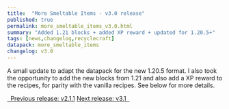 ```yaml
---
title:  "More Smeltable Items - v3.0 release"
published: true
permalink: more_smeltable_items_v3.0.html
summary: "Added 1.21 blocks + added XP reward + updated for 1.20.5+"
tags: [news,changelog,recyclecraft]
datapack: more_smeltable_items
changelog: v3.0
---
```


A small update to adapt the datapack for the new 1.20.5 format. I also took the opportunity to add the new blocks from 1.21 and also add a XP reward to the recipes, for parity with the vanilla recipes. See below for more details.

<div class="btn-group">
    <a href="more_smeltable_items_v2.1.1.html" role="button" class="btn btn-primary"><i class="fa fa-caret-left"></i>&nbsp; Previous release: v2.1.1</a>
    <a href="more_smeltable_items_v3.1.html" role="button" class="btn btn-primary">Next release: v3.1 &nbsp;<i class="fa fa-caret-right"></i></a>
</div>